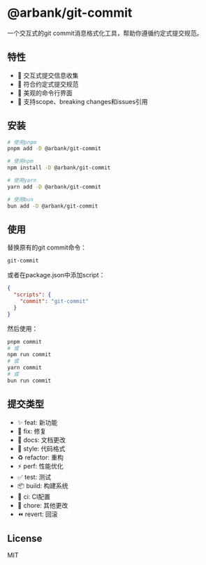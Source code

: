 # @arbank/git-commit

一个交互式的git commit消息格式化工具，帮助你遵循约定式提交规范。

## 特性

- 📝 交互式提交信息收集
- 🎯 符合约定式提交规范
- 🌈 美观的命令行界面
- 🔧 支持scope、breaking changes和issues引用

## 安装

```bash
# 使用pnpm
pnpm add -D @arbank/git-commit

# 使用npm
npm install -D @arbank/git-commit

# 使用yarn
yarn add -D @arbank/git-commit

# 使用bun
bun add -D @arbank/git-commit
```

## 使用

替换原有的git commit命令：

```bash
git-commit
```

或者在package.json中添加script：

```json
{
  "scripts": {
    "commit": "git-commit"
  }
}
```

然后使用：

```bash
pnpm commit
# 或
npm run commit
# 或
yarn commit
# 或
bun run commit
```

## 提交类型

- ✨ feat: 新功能
- 🐛 fix: 修复
- 📝 docs: 文档更改
- 💄 style: 代码格式
- ♻️ refactor: 重构
- ⚡️ perf: 性能优化
- ✅ test: 测试
- 📦 build: 构建系统
- 👷 ci: CI配置
- 🔨 chore: 其他更改
- ⏪ revert: 回滚

## License

MIT 